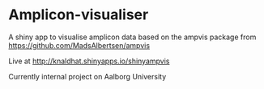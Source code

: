 # Amplicon-visualiser
A shiny app to visualise amplicon data based on the ampvis package from https://github.com/MadsAlbertsen/ampvis

Live at http://knaldhat.shinyapps.io/shinyampvis

Currently internal project on Aalborg University
